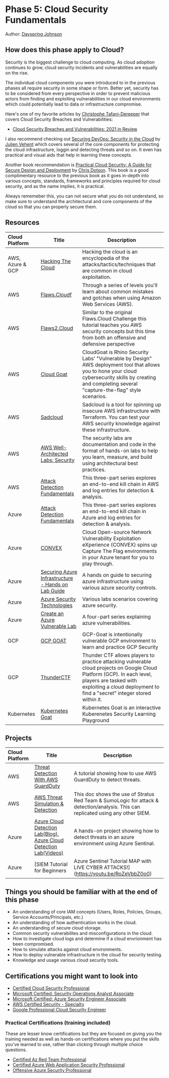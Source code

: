 # Phase 5: Cloud Security Fundamentals

Author: [Dayspring Johnson](https://twitter.com/daycyberwox)

## How does this phase apply to Cloud?

Security is the biggest challenge to cloud computing. As cloud adoption continues to grow, cloud security incidents and vulnerabilities are equally on the rise. 

The individual cloud components you were introduced to in the previous phases all require security in some shape or form. Better yet, security has to be considered from every perspective in order to prevent malicious actors from finding and exploiting vulnerabilities in our cloud environments which could potentially lead to data or infrastructure compromise.

Here's one of my favorite articles by [Christophe Tafani-Dereeper](https://twitter.com/christophetdb) that covers Cloud Security Breaches and Vulnerabilities:

- [Cloud Security Breaches and Vulnerabilities: 2021 in Review](https://blog.christophetd.fr/cloud-security-breaches-and-vulnerabilities-2021-in-review/)

I also recommend checking out [Securing DevOps: Security in the Cloud](https://www.manning.com/books/securing-devops) by [Julien Vehent](https://twitter.com/jvehent) which covers several of the core components for protecting the cloud infrastructure, loggin and detecting threats and so on. It even has  practical and visual aids that help in learning these concepts. 

Another book recommendation is [Practical Cloud Security: A Guide for Secure Design and Deployment](https://www.oreilly.com/library/view/practical-cloud-security/9781492037507/) by [Chris Dotson](https://www.linkedin.com/in/chris-dotson-6a9b55/). This book is a good complimentary resource to the previous book as it goes in-depth into various concepts, standards, frameworks and principles required for cloud security, and as the name implies, it is practical.

Always rememeber this, you can not secure what you do not understand, so make sure to understand the architectural and core components of the cloud so that you can properly secure them.


## Resources


| Cloud Platform | Title  | Description  |
|:-------------- | ------ | ------ |
AWS, Azure & GCP | [Hacking The Cloud](https://hackingthe.cloud/)| Hacking the cloud is an encyclopedia of the attacks/tactics/techniques that are common in cloud exploitation. |
AWS | [Flaws.Cloudf](http://flaws.cloud/)| Through a series of levels you'll learn about common mistakes and gotchas when using Amazon Web Services (AWS). |
AWS | [Flaws2.Cloud](http://flaws2.cloud/)| Similar to the original Flaws.Cloud Challenge this tutorial teaches you AWS security concepts but this time from both an offensive and defensive perspective |
AWS | [Cloud Goat](https://github.com/RhinoSecurityLabs/cloudgoat)| CloudGoat is Rhino Security Labs' "Vulnerable by Design" AWS deployment tool that allows you to hone your cloud cybersecurity skills by creating and completing several "capture-the-flag" style scenarios. |
AWS | [Sadcloud](https://github.com/nccgroup/sadcloud)| Sadcloud is a tool for spinning up insecure AWS infrastructure with Terraform. You can test your AWS security knowledge against these infrastructure. |
AWS | [AWS Well-Architected Labs: Security](https://www.wellarchitectedlabs.com/security/)| The security labs are documentation and code in the format of hands-on labs to help you learn, measure, and build using architectural best practices. |
AWS | [Attack Detection Fundamentals](https://labs.f-secure.com/blog/attack-detection-fundamentals-2021-aws-lab-1/)| This three-part series explores an end-to-end kill chain in AWS and log entries for detection & analysis. |
Azure | [Attack Detection Fundamentals](https://labs.f-secure.com/blog/attack-detection-fundamentals-2021-azure-lab-1/)| This three-part series explores an end-to-end kill chain in Azure and log entries for detection & analysis. |
Azure | [CONVEX](https://github.com/Azure/CONVEX)| Cloud Open-source Network Vulnerability Exploitation eXperience (CONVEX) spins up Capture The Flag environments in your Azure tenant for you to play through.  |
Azure | [Securing Azure Infrastructure - Hands on Lab Guide](https://github.com/azurecitadel/azure-security-lab)| A hands on guide to securing azure infrastructure using various azure security controls. |
Azure | [Azure Security Technologies](https://microsoftlearning.github.io/AZ500-AzureSecurityTechnologies/)| Various labs scenarios covering azure security. |
Azure | [Create an Azure Vulnerable Lab](https://0xpwn.wordpress.com/2022/03/05/setting-up-an-azure-pentest-lab-part-1-anonymous-blob-access/)| A four-part series explaining azure vulnerabilities. |
GCP | [GCP GOAT](https://gcpgoat.joshuajebaraj.com/)| GCP-Goat is intentionally vulnerable GCP environment to learn and practice GCP Security |
GCP | [ThunderCTF](https://aws.amazon.com/training/)| Thunder CTF allows players to practice attacking vulnerable cloud projects on Google Cloud Platform (GCP). In each level, players are tasked with exploiting a cloud deployment to find a "secret" integer stored within it. |
Kubernetes | [Kubernetes Goat](https://madhuakula.com/kubernetes-goat/)| Kubernetes Goat is an interactive Kuberenetes Security Learning Playground |




## Projects 


| Cloud Platform | Title  | Description  |
|:-------------- | ------ | ------ |
AWS | [Threat Detection With AWS GuardDuty](https://www.youtube.com/watch?v=lLgqP4cbdWg&t=127s)| A tutorial showing how to use AWS GuardDuty to detect threats. |
AWS | [AWS Threat Simulation & Detection](https://github.com/sbasu7241/AWS-Threat-Simulation-and-Detection/blob/main/aws.credential-access.ec2-get-password-data.md)| This doc shows the use of Stratus Red Team & SumoLogic for attack & detection/analysis. This can replicated using any other SIEM. |
Azure | [Azure Cloud Detection Lab(Blog)](https://cyberwoxacademy.com/azure-cloud-detection-lab-project/), [Azure Cloud Detection Lab(Videos)](https://youtube.com/playlist?list=PLBNtagSCmDWw27ccfeWeiaMcpNIxpGHy4)| A hands-on project showing how to detect threats in an azure environment using Azure Sentinal. |
Azure | [SIEM Tutorial for Beginners | Azure Sentinel Tutorial MAP with LIVE CYBER ATTACKS!](https://youtu.be/RoZeVbbZ0o0)| A hands-on project showing how to set up a honey pot and analyzing malicious traffic using Azure Sentinel. |


## Things you should be familiar with at the end of this phase


- An understanding of core IAM concepts (Users, Roles, Policies, Groups, Service Accounts/Principals, etc.)
- An understanding of how authentication works in the cloud.
- An understanding of secure cloud storage.
- Common security vulnerabilites and misconfigurations in the cloud.
- How to investigate cloud logs and determine if a cloud envrionment has been compromised.
- How to simulate attacks against cloud environments.
- How to deploy vulnerable infrastructure in the cloud for security testing.
- Knowledge and usage various cloud security tools.

## Certifications you might want to look into


- [Certified Cloud Security Professional](https://www.isc2.org/Certifications/CCSP)
- [Microsoft Certified: Security Operations Analyst Associate](https://docs.microsoft.com/en-us/learn/certifications/security-operations-analyst/)
- [Microsoft Certified: Azure Security Engineer Associate](https://docs.microsoft.com/en-us/learn/certifications/azure-security-engineer/)
- [AWS Certified Security - Specialty](https://aws.amazon.com/certification/certified-security-specialty/)
- [Google Professional Cloud Security Engineer](https://cloud.google.com/certification/cloud-security-engineer)

### Practical Certifications (training included)
These are lesser know certifications but they are focused on giving you the training needed as well as hands-on certifications where you put the skills you've learned to use, rather than clicking through multiple choice questions.
- [Certified Az Red Team Professional](https://bootcamps.pentesteracademy.com/course/ad-azure-may-21)
- [Certified Azure Web Application Security Professional](https://bootcamps.pentesteracademy.com/course/azure-appsec-beginner-jul-22)
- [Offensive Azure Security Professional](https://cloudbreach.io/labs/)


